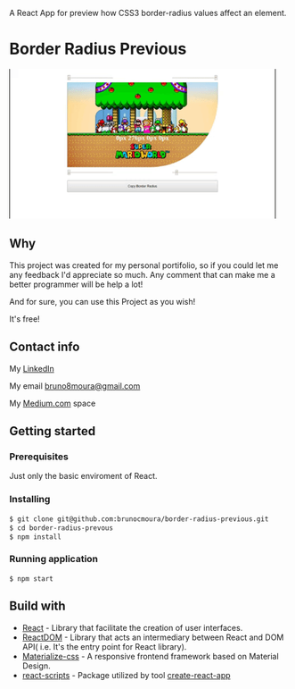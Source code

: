 A React App for preview how CSS3 border-radius values affect an element.

 # Border Radius Previous

![Application](./project_images/app.gif)


## Why

This project was created for my personal portifolio, so if you could let me any feedback I'd appreciate so much. Any comment that can make me a better programmer will be help a lot!

And for sure, you can use this Project as you wish!

It's free!

## Contact info

My [LinkedIn](https://www.linkedin.com/in/brunomoura1/)

My email bruno8moura@gmail.com

My [Medium.com](https://medium.com/@bruno8moura) space

## Getting started

### Prerequisites

Just only the basic enviroment of React.

### Installing

```
$ git clone git@github.com:brunocmoura/border-radius-previous.git
$ cd border-radius-prevous
$ npm install
```

### Running application

```
$ npm start
```

## Build with

 - [React](https://reactjs.org/) - Library that facilitate the creation of user interfaces.
 - [ReactDOM]() - Library that acts an intermediary between React and DOM API( i.e. It's the entry point for React library).
 - [Materialize-css](https://materializecss.com/) - A responsive frontend framework based on Material Design.
 - [react-scripts](https://www.npmjs.com/package/react-scripts) - Package utilized by tool [create-react-app](https://github.com/facebook/create-react-app)
